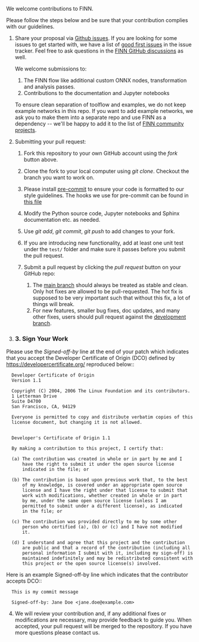 We welcome contributions to FINN.

Please follow the steps below and be sure that your contribution complies with our guidelines.

1. Share your proposal via <a href="https://github.com/Xilinx/finn/issues" target="_blank">Github issues</a>. If you are looking for some issues to get started with, we have a list of <a href="https://github.com/Xilinx/finn/labels/good%20first%20issue">good first issues</a> in the issue tracker. Feel free to ask questions in the <a href="https://github.com/Xilinx/finn/discussions">FINN GitHub discussions</a> as well.

	We welcome submissions to:

	1. The FINN flow like additional custom ONNX nodes, transformation and analysis passes.
	2. Contributions to the documentation and Jupyter notebooks

	To ensure clean separation of toolflow and examples, we do not keep example networks in this repo. If you want to add example networks, we ask you to make them into a separate repo and use FINN as a dependency -- we'll be happy to add it to the list of <a href="https://xilinx.github.io/finn/community">FINN community projects</a>.

2. Submitting your pull request:

	1. Fork this repository to your own GitHub account using the *fork* button above.

	2. Clone the fork to your local computer using *git clone*. Checkout the branch you want to work on.

	3. Please install <a href="https://pre-commit.com/" target="_blank">pre-commit</a> to ensure your code is formatted to our style guidelines. The hooks we use for pre-commit can be found in <a href="https://github.com/Xilinx/finn/blob/main/.pre-commit-config.yaml" target="_blank">this file</a>

	4. Modify the Python source code, Jupyter notebooks and Sphinx documentation etc. as needed.

	5. Use *git add*, *git commit*, *git push* to add changes to your fork.

	6. If you are introducing new functionality, add at least one unit test under the `test/` folder and make sure it passes before you submit the pull request.

	7. Submit a pull request by clicking the *pull request* button on your GitHub repo:
		1. The <a href="https://github.com/Xilinx/finn" target="_blank">main branch</a> should always be treated as stable and clean. Only hot fixes are allowed to be pull-requested. The hot fix is supposed to be very important such that without this fix, a lot of things will break.
        2. For new features, smaller bug fixes, doc updates, and many other fixes, users should pull request against the <a href="https://github.com/Xilinx/finn/tree/dev" target="_blank">development branch</a>.

3. ### 3. Sign Your Work

Please use the *Signed-off-by* line at the end of your patch which indicates that you accept the Developer Certificate of Origin (DCO) defined by https://developercertificate.org/ reproduced below::

```
  Developer Certificate of Origin
  Version 1.1

  Copyright (C) 2004, 2006 The Linux Foundation and its contributors.
  1 Letterman Drive
  Suite D4700
  San Francisco, CA, 94129

  Everyone is permitted to copy and distribute verbatim copies of this
  license document, but changing it is not allowed.


  Developer's Certificate of Origin 1.1

  By making a contribution to this project, I certify that:

  (a) The contribution was created in whole or in part by me and I
      have the right to submit it under the open source license
      indicated in the file; or

  (b) The contribution is based upon previous work that, to the best
      of my knowledge, is covered under an appropriate open source
      license and I have the right under that license to submit that
      work with modifications, whether created in whole or in part
      by me, under the same open source license (unless I am
      permitted to submit under a different license), as indicated
      in the file; or

  (c) The contribution was provided directly to me by some other
      person who certified (a), (b) or (c) and I have not modified
      it.

  (d) I understand and agree that this project and the contribution
      are public and that a record of the contribution (including all
      personal information I submit with it, including my sign-off) is
      maintained indefinitely and may be redistributed consistent with
      this project or the open source license(s) involved.
```

Here is an example Signed-off-by line which indicates that the contributor accepts DCO::

```
  This is my commit message

  Signed-off-by: Jane Doe <jane.doe@example.com>
```

4. We will review your contribution and, if any additional fixes or modifications are
necessary, may provide feedback to guide you. When accepted, your pull request will
be merged to the repository. If you have more questions please contact us.
